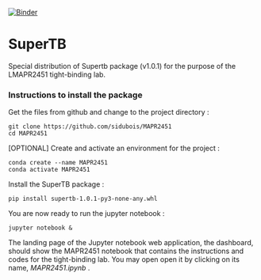 [![Binder](https://mybinder.org/badge_logo.svg)](https://mybinder.org/v2/gh/sidubois/MAPR2451/master)

# SuperTB
Special distribution of Supertb package (v1.0.1) for the purpose of the LMAPR2451 tight-binding lab.

### Instructions to install the package
Get the files from github and change to the project directory : 
```
git clone https://github.com/sidubois/MAPR2451
cd MAPR2451
```
[OPTIONAL] Create and activate an environment for the project :
```
conda create --name MAPR2451
conda activate MAPR2451
```
Install the SuperTB package : 
```
pip install supertb-1.0.1-py3-none-any.whl
```

You are now ready to run the jupyter notebook :
```
jupyter notebook &
```
The landing page of the Jupyter notebook web application, the dashboard, should show the MAPR2451 notebook that contains the instructions and codes for the tight-binding lab. You may open open it by clicking on its name, *MAPR2451.ipynb* .
